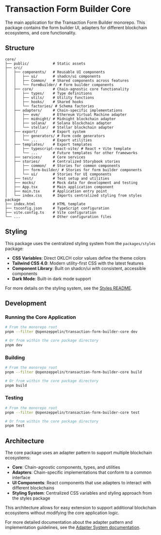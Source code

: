 # Transaction Form Builder Core

The main application for the Transaction Form Builder monorepo. This package contains the form builder UI, adapters for different blockchain ecosystems, and core functionality.

## Structure

```
core/
├── public/           # Static assets
├── src/
│   ├── components/   # Reusable UI components
│   │   ├── ui/       # shadcn/ui components
│   │   ├── Common/   # Shared components across features
│   │   └── FormBuilder/ # Form builder components
│   ├── core/         # Chain-agnostic core functionality
│   │   ├── types/    # Type definitions
│   │   ├── utils/    # Utility functions
│   │   ├── hooks/    # Shared hooks
│   │   └── factories/ # Schema factories
│   ├── adapters/     # Chain-specific implementations
│   │   ├── evm/      # Ethereum Virtual Machine adapter
│   │   ├── midnight/ # Midnight blockchain adapter
│   │   ├── solana/   # Solana blockchain adapter
│   │   └── stellar/  # Stellar blockchain adapter
│   ├── export/       # Export system
│   │   ├── generators/ # Form code generators
│   │   └── ...       # Export utilities
│   ├── templates/    # Export templates
│   │   ├── typescript-react-vite/ # React + Vite template
│   │   └── ...       # Future templates for other frameworks
│   ├── services/     # Core services
│   ├── stories/      # Centralized Storybook stories
│   │   ├── common/   # Stories for common components
│   │   ├── form-builder/ # Stories for form builder components
│   │   └── ui/       # Stories for UI components
│   ├── test/         # Test setup and utilities
│   ├── mocks/        # Mock data for development and testing
│   ├── App.tsx       # Main application component
│   ├── main.tsx      # Application entry point
│   └── index.css     # Imports centralized styling from styles package
├── index.html        # HTML template
├── tsconfig.json     # TypeScript configuration
├── vite.config.ts    # Vite configuration
└── ...               # Other configuration files
```

## Styling

This package uses the centralized styling system from the `packages/styles` package:

- **CSS Variables**: Direct OKLCH color values define the theme colors
- **Tailwind CSS 4.0**: Modern utility-first CSS with the latest features
- **Component Library**: Built on shadcn/ui with consistent, accessible components
- **Dark Mode**: Built-in dark mode support

For more details on the styling system, see the [Styles README](../styles/README.md).

## Development

### Running the Core Application

```bash
# From the monorepo root
pnpm --filter @openzeppelin/transaction-form-builder-core dev

# Or from within the core package directory
pnpm dev
```

### Building

```bash
# From the monorepo root
pnpm --filter @openzeppelin/transaction-form-builder-core build

# Or from within the core package directory
pnpm build
```

### Testing

```bash
# From the monorepo root
pnpm --filter @openzeppelin/transaction-form-builder-core test

# Or from within the core package directory
pnpm test
```

## Architecture

The core package uses an adapter pattern to support multiple blockchain ecosystems:

- **Core**: Chain-agnostic components, types, and utilities
- **Adapters**: Chain-specific implementations that conform to a common interface
- **UI Components**: React components that use adapters to interact with different blockchains
- **Styling System**: Centralized CSS variables and styling approach from the styles package

This architecture allows for easy extension to support additional blockchain ecosystems without modifying the core application logic.

For more detailed documentation about the adapter pattern and implementation guidelines, see the [Adapter System documentation](./src/adapters/README.md).
